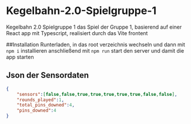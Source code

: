# Kegelbahn-2.0-Spielgruppe-1
Kegelbahn 2.0 Spielgruppe 1 das Spiel der Gruppe 1, basierend auf einer React app mit Typescript, realisiert durch das Vite frontent


##Installation
Runterladen, in das root verzeichnis wechseln und dann mit `npm i` installieren
anschließend mit `npm run` start den server und damit die app starten

## Json der Sensordaten
```json
{
	"sensors":[false,false,true,true,true,true,true,false,false],
	"rounds_played":1,
	"total_pins_downed":4,
	"pins_downed":4
}
```
